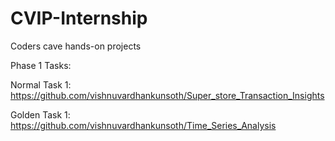 # CVIP-Internship
Coders cave hands-on projects

Phase 1 Tasks:

Normal Task 1: https://github.com/vishnuvardhankunsoth/Super_store_Transaction_Insights

Golden Task 1: https://github.com/vishnuvardhankunsoth/Time_Series_Analysis

